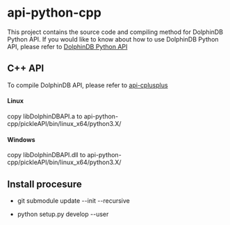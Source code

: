 # api-python-cpp

This project contains the source code and compiling method for DolphinDB Python API. If you would like to know about how to use DolphinDB Python API, please refer to [DolphinDB Python API](../../../api_python3)

## C++ API
To compile DolphinDB API, please refer to [api-cplusplus](../../../api-cplusplus)

#### Linux

copy libDolphinDBAPI.a to api-python-cpp/pickleAPI/bin/linux_x64/python3.X/

#### Windows

copy libDolphinDBAPI.dll to api-python-cpp/pickleAPI/bin/linux_x64/python3.X/

## Install procesure

* git submodule update --init --recursive

* python setup.py develop --user


